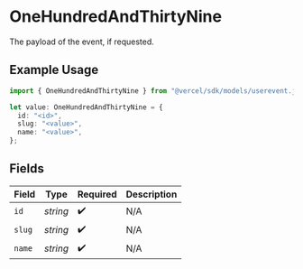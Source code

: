 # OneHundredAndThirtyNine

The payload of the event, if requested.

## Example Usage

```typescript
import { OneHundredAndThirtyNine } from "@vercel/sdk/models/userevent.js";

let value: OneHundredAndThirtyNine = {
  id: "<id>",
  slug: "<value>",
  name: "<value>",
};
```

## Fields

| Field              | Type               | Required           | Description        |
| ------------------ | ------------------ | ------------------ | ------------------ |
| `id`               | *string*           | :heavy_check_mark: | N/A                |
| `slug`             | *string*           | :heavy_check_mark: | N/A                |
| `name`             | *string*           | :heavy_check_mark: | N/A                |